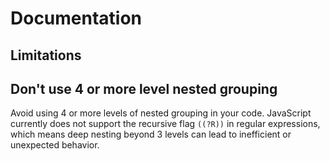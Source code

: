 # Documentation

## Limitations

## Don't use 4 or more level nested grouping

Avoid using 4 or more levels of nested grouping in your code. JavaScript currently does not support the recursive flag `((?R))` in regular expressions, which means deep nesting beyond 3 levels can lead to inefficient or unexpected behavior.
